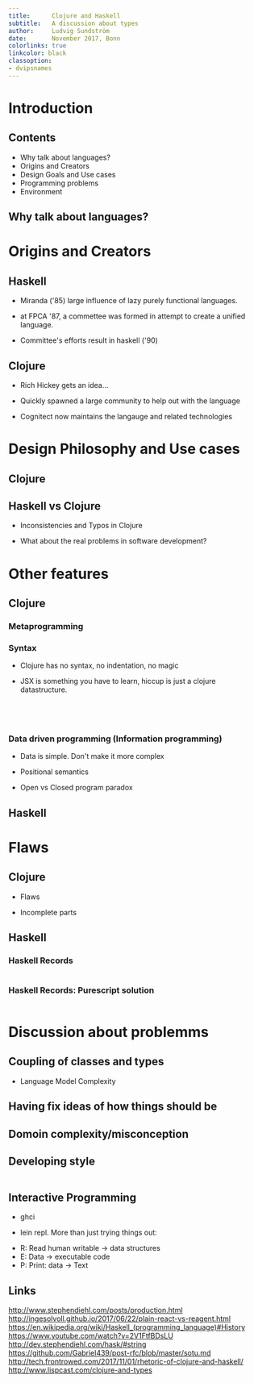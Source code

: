 ```yaml
---
title:      Clojure and Haskell
subtitle:   A discussion about types
author:     Ludvig Sundström
date:       November 2017, Bonn
colorlinks: true
linkcolor: black
classoption:
- dvipsnames
---
```

# Introduction

<!---

I'm just going to talk about my ideas. My ideas are based on my experience and
influenced by a number of blog-posts and talks. The point of the talk is to
compare Clojure with Haskell.

During Rich hickeys talk at clojureconj 2017, he said quite a few controversial
statements about static typing. This heated up the classical dynamic vs
static flamewar. Since I'm interested in language design, I'd like to base
this talk on some of the statements made by both parties.

All of this is not necesarily about Clojure and Haskell. It just happens to be
the two languages that I know best, that on the one side represent the
strong/pure/static functional world and on the other side the dynamic hybrid
functional world. Thus, at times when I speak about Haskell and Clojure I'm
talking about the static and dynamic respective collection of language and
communities.

-->
## Contents

- Why talk about languages?
- Origins and Creators
- Design Goals and Use cases
- Programming problems
- Environment


## Why talk about languages?

<!---
http://dev.stephendiehl.com/nearfuture.pdf

* The economic support of a language.
* The community around a language
* The front end and syntax
* The implementation of the compiler

It just feels readable.         -> It looks like this other language I know.
It’s like X but more practical. -> “There’s a library for my domain”.
It’s designed for humans .      ->  The example code masks vast complexity
“It’s a modern language”.       ->  “I saw it on HN last week”
It’s lightweight                -> I was able to install the compiler
-->


# Origins and Creators

## Haskell

<!--- Following the release of miranda in 1985, an interest in lazy functional
languages grew. By 1987 more than a dozen lazy purely functional languages existed.
At the conference on Functional Programming Languages and Computer Architecture,
a commettee was formed in attempt to create a unified language as a basis for future
research.

Just to mention some names (far from complete)
Kevin Hammond, John Hughes, Simon Peyton Jones, Erik Meijer and Philip Wadler.

Haskell grew as a active merge of several languages, by many people over a long time.
Different haskell versions differ alot.

Haskell motto (that haskell proponents like to cite) 'Avoid success at all costs'
-->

- Miranda ('85) large influence of lazy purely functional languages.

- at FPCA '87, a commettee was formed in attempt to create a unified language.

- Committee's efforts result in haskell ('90)

## Clojure

<!--- Rich hickey had an idea for a better way to write programs, after he'd had
it with writing concurrent programs in object oriented languages for 18 years.

At clojurec conj 2017 he opened his keynote with saying that:
"10 years ago, clojure was released. ... I told my wife: If a hundred people used this
, that'd be ridiculously outrageous. And that's not what happened."

Riding the wave of functional programming hype?

Rich hickey great at giving talks...

-->

- Rich Hickey gets an idea...

- Quickly spawned a large community to help out with the language

- Cognitect now maintains the langauge and related technologies

# Design Philosophy and Use cases

## Clojure
<!---

Clojure emphesizes pure functions and immutable data. And being a lisp,
metaprogramming and viewing code as data is a big part. Clojure is not only a
modern, clean lisp, it also carries some new ideas. Everything is not a list,
clojure programmers make heavy use of maps and vectors.

For being a functional language, clojure is in heavy use in the industry.
But the reason clojure is popular is not only attributed its "cleanness".
Clojure was designed, like most new programming languages to solve a specific
set of problems in a better way. The main goal was making programming in real
business applications easier.

The typical clojure programmer just wants to get his job done. He is pretty
indifferent to advanced mathematical concepts, not because he hates mathematics,
but because he doesn't believe they'll help him finish his job at the end of the
day.

Why? Because he realizes that in the real world, informatino processing
dominates logic. In addition to this real programs have a database, libraries
and other programs they talk to. Even the most interesting
applications from a modern technological standpoint
are information driven. You can't explain how to drive a car
or how to play go using only logic.

Typical, real-world, useful programs are:

Non-elegant.
Run continuously.
Deal with real world irregularity.
Interact with other systems.
Interact with humans.
Remain in use for a long time.

Summarized as: Information driven situated programs. Clojure are designed for
these kind of programs.

## Haskell

<!---
Even though an (old) experimental language with many practical flaws, haskell is
often seen as the most elegant, state-of-the-art language we have in FP. It
makes heavy use of mathematical abstractions and other concepts, not the least
from category theory, the branch of mathematics describing abstraction of
abstractions.

Haskell is pure, with strong types and global type inference. Haskell
programmers are expected to be able to model their problem domain in terms
of types. Applying type driven development in this way, you're often forced
to do alot of thinking up-front, and sometimes forced to approach the problem
in different ways than what you initially thought.

Haskell excels in error-prone applications where it's easy to make mistakes such
compilers or parsers. The point of the type system is not to work against the
programmer, but to catch illegal state. It gives you free tests, but that's not
the only thing. I'll come back to types later.

As a development platform, haskell is not java/python. It does not have a
rails framework, and many libraries are experimental or undocumented. It can be
more difficult you need to connect to Microsoft SQL server. It often comes
down to: if you're not going to write that library, no one else will.

Especially in the last 5 years, haskell and haskell-like languages have hit the
industry, the most famous example being facebooks anti-spam engine. However,
most haskell usage in the real world stems from hobbyists or academics that
use haskell as a vehicle for parts of their work.

Reasons why haskell adoption is low:

IDE
Commercial databases bindings (Microsoft SQL, Oracle)
Memory usage difficult to reason about (lazyness)

TODO Particularly Good

- Type classes
- Laziness
* Single machine concurrency

-->

## Haskell vs Clojure

- Inconsistencies and Typos in Clojure

- What about the real problems in software development?

<!---

Now to something really easy to do in clojure: Inconcistencies and Typos.
This leads to debugging. All those times you have to sit with your log-file
tracking the bug through the application could be avoided having some simple
types checked before you ran the program. In general, strong static typing exist
because the designers thought that it promotes best-practices. Some things you
get, directly or indirectly are:
1. Possibly a clearer model of your domain.
2. Knowing you address all cases when handling a value.
3. Refactoring out a piece of your code (maintainability)
3. Discovering a library function without having to write it yourself
4. Diving into a big program and better understanding whats going on.
5. Know what a function does by only reading the type signature.
   (How many ways can foo :: (a, b) -> a be implemented?)
7. Know what a function does only by reading the well-defined name and type
   signature. (List.Split.chunksOf :: Int -> [a] -> [[a]]) vs
   (defn chunks-of [n xs] ...)
8. Knowing when side effects occur and what kind
   fetch :: URL -> AJAX String

On the flip side it can be argued that all of these things solve rather small
problems in relation to the big problems in software engineering. Things such as
<!--misconception of problem domain and communication between
external libraries/database etc. And of course, a
haskell-like typechecker could not catch all of those. In addition, types can
give you a false sense of security: If it compiles it works.

So practically, it comes down to
* time/effort it takes playing type-tetris
* time/effort it takes tracking down type-related bugs, fixing runtime errors.

There is also discussion on whether modelling system using types is hindering
you or helping you. For which problems is one the better? According to rich
hickey, an enforced type system is always bad for the interesting problems,
which he likes to solve. That is real-world "situated" problems.

Rich hickey is one of the most influential persons in software development
today and many of his ideas are kind of revelutionary. He's a very opinionated
person, for good and bad. But after he started on Clojure.Spec he seem to have
taken very strong stance on that Types a' la carte is the one and only true way
to go.

It seem to exist some fundamental disconnect between static/dynamic people. As
craftmen, we are really proud on our knowledge and our way to do things. Just
like with going from imperative to functional programming, the difficulty of
accepting the paradigm doesn't go into the complexity of the other paradigm but
rather letting go of our proudness of what we already know.

Some things to consider with dynamic programs
1. Modelling the domain
2. Knowing you address all cases when handling a value
3. Diving into a big program and understanding what's going on
4. Discovering a library function so you don't have to write it yourself (Hoogle)
   (How many implementations does this function have (a, b) -> a

-->

# Other features
## Clojure
### Metaprogramming
<!---
- clj/cljs/cljs, webassembly, the future of programming?

- hosted language (sneak clojure into production by saying it's just a java
  library)
-->
### Syntax

<!--- People that are used to some tool often that they like often
don't think about that theonce had to learn the rule/philosophy of
this tool.
- Prefix notation allows for naturally variable number of arguments
-->


- Clojure has no syntax, no indentation, no magic

- JSX is something you have to learn, hiccup is just a clojure datastructure.

``` {.js include=src/listings/sample.js snippet=jsx}
```
``` {.clj include=src/listings/sample.clj snippet=hiccup}
```

``` {.clj include=src/listings/sample.clj snippet=vars dedent=4}
```

``` {.clj include=src/listings/sample.clj snippet=vars dedent=4}
```

### Data driven programming (Information programming)

- Data is simple. Don't make it more complex

- Positional semantics

- Open vs Closed program paradox

<!---

  When talking about data-driven programming, we should talk about positional
  semantics. Positional semantics means that order matters, for example in an
  argument list. Most programmers agree that positional semantics are bad,
  including haskell programmers allthough we make heavy use of it in our ADT's
  and pattern matching. Allthough positional semantics exist in clojure, we
  don't need to use them.
  Everything is data, and data is just key-value pairs. So we just use maps. We
  iterate over them, merge them and select subsets of their arguments, because
  the keys are first-class. Data is simple, we don't need to wrap, twist or
  label it. Just. Use. Maps.

  Since we are all functional programmers, I don't think we need to discuss the
  benefits of leaving the objects out.

  As with the positional semantics, I think rich makes a great point. It's a
  quite big problem that we don't have an open-extensible clojure-like
  map. Records are both unsafe and clumsy. Details about how purescript solves
  this problem in a while.

  As with the extensibility, I think its much harder to say what's right or
  wrong (or it depends). Rich tells us that in the real world, data is fluid and
  unpredictable. Enforcing a typed model on how we think our problem will be a
  pain once the requirements or the data-source changes. Then only problem is
  the paradox that this statement spawns:

  Even if you have a really open system you have to define a common interface to
  be able to do something useful. Otherwise you just know one single thing about
  your data: it's existence. At this point it does not matter if your program is
  dynamic or not. If you know enough about your data, you can also write a
  static program that takes into account the fluidity of your data, and at the
  same time get more type safety.

-->

## Haskell
# Flaws
## Clojure

- Flaws

- Incomplete parts

<!---

  When I talk about flaws, I'm talking about design decicions that almost
  everyone agrees are bad or non-optimal, but has to stay in the language for
  legacy support reasons.

  One reason why clojure is so popular is because it has very few (or no?) such
  flaws. It's a very modern "clean" language. Perhaps not the most controversial
  statement, but rich has said most of clojure design was about deciding what to
  leave out.

  As for incompleteness, I think the configuration part could be
  improved. If Clojure(script) targets real-world applications (and being an
  opinionated langage), there should be more frameworks to help setup and
  configure your project. The number one thing for me personnally that was
  off-putting learning clojure was the configuration stuff. For experienced
  developers, that might seem trivial but can be very scary for new developers.


-->

## Haskell
<!---
TODO Haskell flaws

**** String

he default string as a list of chars is broken and should be
	avoided whenever possible Unfortunately for historical reasons
	large portions of GHC and Base depend
	on String
text: used for unicode data
bytestring: used for ascii data needed for C code or network protocols

both can be lazy + strict -> 4 string types!!
playing type-tetris between string types can be made easier using -->
<!--Data.String.Conv
-->

### Haskell Records

``` {.hs include=src/listings/Sample.hs snippet=unsafe-records}
```
### Haskell Records: Purescript solution

``` {.hs include=src/listings/Sample.hs snippet=safe-records}
```
# Discussion about problemms

## Coupling of classes and types

<!---
- Coupling
  Type information is coupling in programs
  Pattern matching: Positional sementics
  only care about what you want to know
-->

- Language Model Complexity

## Having fix ideas of how things should be
<!---

- Problem of having ideas of what you should used
  Inheritance, ADT. Smash against database and other programs because
  you have your own view on things.

- creating a language with the system in mind and creating a language in academia
-->

## Domoin complexity/misconception
<!---

inpossible to fix by a language by logic
maybe with learning
-->

## Developing style

<!---
Clojure is small, haskell is big

Clojure is opinienated, haskell is not.
Clojure has only a few strongly supported idiom and a lot of support for them.
There isn't a global consensus how to write haskell. No two developers will
probably agree on which subset on the language to use.

Clojure was designed with simplicity in mind. It's a small language with as simple
ideas as possble. Therefore, there are very few legacy concerns while haskell has many.


- Haskell types are like sets, except that they contain 'bottom'
- Integer like N and bottom which represents
- Typical to start a program by laying out the types for the program

-->

``` {.hs include=src/listings/Sample.hs snippet=type-driven-development}
```

<!---
Clojure Spec is a la carte, depending on where you need it and what you want to
adress.
-->


<!---
Data-driven development
- Homoiconic (program by assembling lisp data structures)
- Might seem like a syntax curiosity, but has huge implications.
- Think about code differently
- Rainbow delemiters
-->

## Interactive Programming

- ghci

- lein repl. More than just trying things out:
* R: Read human writable -> data structures
* E: Data -> executable code
* P: Print: data -> Text


## Links

http://www.stephendiehl.com/posts/production.html
http://ingesolvoll.github.io/2017/06/22/plain-react-vs-reagent.html
https://en.wikipedia.org/wiki/Haskell_(programming_language)#History
https://www.youtube.com/watch?v=2V1FtfBDsLU
http://dev.stephendiehl.com/hask/#string
https://github.com/Gabriel439/post-rfc/blob/master/sotu.md
http://tech.frontrowed.com/2017/11/01/rhetoric-of-clojure-and-haskell/
http://www.lispcast.com/clojure-and-types
